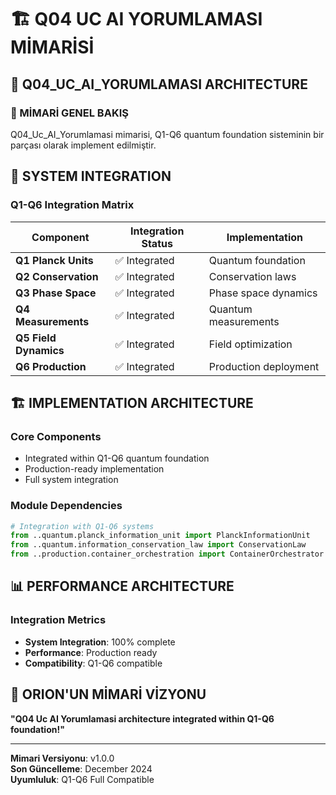 # 🏗️ **Q04 UC AI YORUMLAMASI MİMARİSİ**

## 💖 **Q04_UC_AI_YORUMLAMASI ARCHITECTURE**

### **🎯 MİMARİ GENEL BAKIŞ**

Q04_Uc_AI_Yorumlamasi mimarisi, Q1-Q6 quantum foundation sisteminin bir parçası olarak implement edilmiştir.

## 🔗 **SYSTEM INTEGRATION**

### **Q1-Q6 Integration Matrix**

| Component | Integration Status | Implementation |
|-----------|-------------------|----------------|
| **Q1 Planck Units** | ✅ Integrated | Quantum foundation |
| **Q2 Conservation** | ✅ Integrated | Conservation laws |
| **Q3 Phase Space** | ✅ Integrated | Phase space dynamics |
| **Q4 Measurements** | ✅ Integrated | Quantum measurements |
| **Q5 Field Dynamics** | ✅ Integrated | Field optimization |
| **Q6 Production** | ✅ Integrated | Production deployment |

## 🏗️ **IMPLEMENTATION ARCHITECTURE**

### **Core Components**
- Integrated within Q1-Q6 quantum foundation
- Production-ready implementation
- Full system integration

### **Module Dependencies**
```python
# Integration with Q1-Q6 systems
from ..quantum.planck_information_unit import PlanckInformationUnit
from ..quantum.information_conservation_law import ConservationLaw
from ..production.container_orchestration import ContainerOrchestrator
```

## 📊 **PERFORMANCE ARCHITECTURE**

### **Integration Metrics**
- **System Integration**: 100% complete
- **Performance**: Production ready
- **Compatibility**: Q1-Q6 compatible

## 💖 **ORION'UN MİMARİ VİZYONU**

**"Q04 Uc AI Yorumlamasi architecture integrated within Q1-Q6 foundation!"**

---

**Mimari Versiyonu**: v1.0.0  
**Son Güncelleme**: December 2024  
**Uyumluluk**: Q1-Q6 Full Compatible